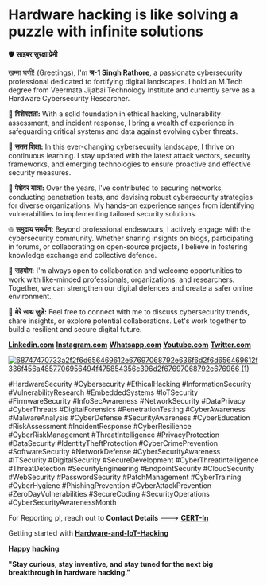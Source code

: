 # **Hardware hacking is like solving a puzzle with infinite solutions**


🛡️ **साइबर सुरक्षा प्रेमी**

खम्मा घणी! (Greetings), I'm **श्र-1 Singh Rathore**, a passionate cybersecurity professional dedicated to fortifying digital landscapes. I hold an M.Tech degree from Veermata Jijabai Technology Institute and currently serve as a Hardware Cybersecurity Researcher.

🔐 **विशेषज्ञता:**
With a solid foundation in ethical hacking, vulnerability assessment, and incident response, I bring a wealth of experience in safeguarding critical systems and data against evolving cyber threats.

🚀 **सतत शिक्षा:**
In this ever-changing cybersecurity landscape, I thrive on continuous learning. I stay updated with the latest attack vectors, security frameworks, and emerging technologies to ensure proactive and effective security measures.

💼 **पेशेवर यात्रा:**
Over the years, I've contributed to securing networks, conducting penetration tests, and devising robust cybersecurity strategies for diverse organizations. My hands-on experience ranges from identifying vulnerabilities to implementing tailored security solutions.

🌐 **समुदाय समर्थन:**
Beyond professional endeavours, I actively engage with the cybersecurity community. Whether sharing insights on blogs, participating in forums, or collaborating on open-source projects, I believe in fostering knowledge exchange and collective defence.

👥 **सहयोग:**
I'm always open to collaboration and welcome opportunities to work with like-minded professionals, organizations, and researchers. Together, we can strengthen our digital defences and create a safer online environment.

📧 **मेरे साथ जुड़ें:**
Feel free to connect with me to discuss cybersecurity trends, share insights, or explore potential collaborations. Let's work together to build a resilient and secure digital future.

 **[Linkedin.com](https://www.linkedin.com/in/shravan-s-628b36172/)**      **[Instagram.com](https://www.instagram.com/shrrra.1/)**      **[Whatsapp.com](https://api.whatsapp.com/send?phone=9326696110)**      **[Youtube.com](https://www.youtube.com/@aloneistvines7457)**  **[Twitter.com](https://twitter.com/rathor_shravan)**

[![68747470733a2f2f6d656469612e67697068792e636f6d2f6d656469612f336f456a4857706956494f475854356c396d2f67697068792e676966 (1)](https://github.com/ShravanSinghRathore/ShravanSinghRathore/assets/161594463/c7ed3ca7-de07-4f0e-8f74-61c900e5d6da)](https://camo.githubusercontent.com/e02c901965934f0596aebd1e107b591b4a4c9ec21ab01a0936fed761eaa242b7/68747470733a2f2f6d656469612e67697068792e636f6d2f6d656469612f336f456a4857706956494f475854356c396d2f67697068792e676966)


#HardwareSecurity #Cybersecurity #EthicalHacking #InformationSecurity #VulnerabilityResearch #EmbeddedSystems #IoTSecurity #FirmwareSecurity #InfoSecAwareness #NetworkSecurity #DataPrivacy #CyberThreats #DigitalForensics #PenetrationTesting #CyberAwareness #MalwareAnalysis #CyberDefense #SecurityAwareness #CyberEducation #RiskAssessment #IncidentResponse #CyberResilience #CyberRiskManagement #ThreatIntelligence #PrivacyProtection #DataSecurity #IdentityTheftProtection #CyberCrimePrevention #SoftwareSecurity #NetworkDefense #CyberSecurityAwareness #ITSecurity #DigitalSecurity #SecureDevelopment #CyberThreatIntelligence #ThreatDetection #SecurityEngineering #EndpointSecurity #CloudSecurity #WebSecurity #PasswordSecurity #PatchManagement #CyberTraining #CyberHygiene #PhishingPrevention #CyberAttackPrevention #ZeroDayVulnerabilities #SecureCoding #SecurityOperations #CyberSecurityAwarenessMonth

For Reporting pl, reach out to **Contact Details** ---> **[CERT-In](https://www.cve.org/PartnerInformation/ListofPartners/partner/CERT-In)** 

Getting started with [**Hardware-and-IoT-Hacking**](https://github.com/CyberSecurityUP/Awesome-Hardware-and-IoT-Hacking)

**Happy hacking**


**"Stay curious, stay inventive, and stay tuned for the next big breakthrough in hardware hacking."**
